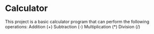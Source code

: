 # Calculator
This project is a basic calculator program that can perform the following operations:  Addition (+) Subtraction (-) Multiplication (*) Division (/)
